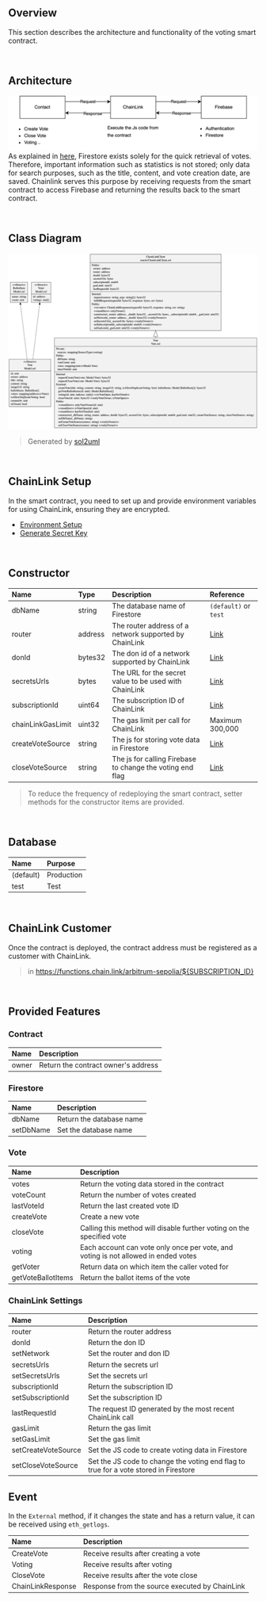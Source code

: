 ## Overview

This section describes the architecture and functionality of the voting smart contract.

<br>

## Architecture

![architecture](docs/res/architecture.drawio.png)
As explained in [here](..#firebase), Firestore exists solely for the quick retrieval of votes. Therefore, important
information
such as statistics is not stored; only data for search purposes, such as the title, content, and vote creation date, are
saved. Chainlink serves this purpose by receiving requests from the smart contract to access Firebase and returning the
results back to the smart contract.

<br>

## Class Diagram

![class-diagram](docs/res/class-diagram.png)
> Generated by [sol2uml](https://github.com/naddison36/sol2uml)

<br>

## ChainLink Setup

In the smart contract, you need to set up and provide environment variables for using ChainLink, ensuring they are
encrypted.

- [Environment Setup](./script)
- [Generate Secret Key](./script/src/secrets)

<br>

## Constructor

| Name              | Type    | Description                                               | Reference                                                              |
|:------------------|:--------|:----------------------------------------------------------|:-----------------------------------------------------------------------|
| dbName            | string  | The database name of Firestore                            | `(default)` or `test`                                                  |
| router            | address | The router address of a network supported by ChainLink    | [Link](https://docs.chain.link/chainlink-functions/supported-networks) |
| donId             | bytes32 | The don id of a network supported by ChainLink            | [Link](https://docs.chain.link/chainlink-functions/supported-networks) |
| secretsUrls       | bytes   | The URL for the secret value to be used with ChainLink    | [Link](./script/src/secrets)                                           |
| subscriptionId    | uint64  | The subscription ID of ChainLink                          | [Link](https://functions.chain.link/arbitrum-sepolia)                  |
| chainLinkGasLimit | uint32  | The gas limit per call for ChainLink                      | Maximum 300,000                                                        |
| createVoteSource  | string  | The js for storing vote data in Firestore                 | [Link](./script/src/sources/firestore/vote/create)                     |
| closeVoteSource   | string  | The js for calling Firebase to change the voting end flag | [Link](./script/src/sources/firestore/vote/close)                      |

> To reduce the frequency of redeploying the smart contract, setter methods for the constructor items are provided.

<br>

## Database

| Name      | Purpose    |
|:----------|:-----------|
| (default) | Production |
| test      | Test       |

<br>

## ChainLink Customer

Once the contract is deployed, the contract address must be registered as a customer with ChainLink.
> in https://functions.chain.link/arbitrum-sepolia/${SUBSCRIPTION_ID}

<br>

## Provided Features

### Contract

| Name  | Description                         |
|:------|:------------------------------------|      
| owner | Return the contract owner's address |

### Firestore

| Name      | Description              |
|:----------|:-------------------------|
| dbName    | Return the database name |
| setDbName | Set the database name    |

### Vote

| Name               | Description                                                                        |
|:-------------------|:-----------------------------------------------------------------------------------|
| votes              | Return the voting data stored in the contract                                      |
| voteCount          | Return the number of votes created                                                 |
| lastVoteId         | Return the last created vote ID                                                    |
| createVote         | Create a new vote                                                                  |
| closeVote          | Calling this method will disable further voting on the specified vote              |
| voting             | Each account can vote only once per vote, and voting is not allowed in ended votes |
| getVoter           | Return data on which item the caller voted for                                     |
| getVoteBallotItems | Return the ballot items of the vote                                                |

### ChainLink Settings

| Name                | Description                                                                          |
|:--------------------|:-------------------------------------------------------------------------------------|
| router              | Return the router address                                                            |
| donId               | Return the don ID                                                                    |
| setNetwork          | Set the router and don ID                                                            |
| secretsUrls         | Return the secrets url                                                               |
| setSecretsUrls      | Set the secrets url                                                                  |
| subscriptionId      | Return the subscription ID                                                           |
| setSubscriptionId   | Set the subscription ID                                                              |
| lastRequestId       | The request ID generated by the most recent ChainLink call                           |
| gasLimit            | Return the gas limit                                                                 |
| setGasLimit         | Set the gas limit                                                                    |
| setCreateVoteSource | Set the JS code to create voting data in Firestore                                   |
| setCloseVoteSource  | Set the JS code to change the voting end flag to true for a vote stored in Firestore |

## Event

In the `External` method, if it changes the state and has a return value, it can be received using `eth_getlogs`.

| Name              | Description                                    |
|:------------------|:-----------------------------------------------|
| CreateVote        | Receive results after creating a vote          |
| Voting            | Receive results after voting                   |
| CloseVote         | Receive results after the vote close           |
| ChainLinkResponse | Response from the source executed by ChainLink |
